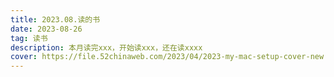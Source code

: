 ```yaml
---
title: 2023.08.读的书
date: 2023-08-26
tag: 读书
description: 本月读完xxx，开始读xxx，还在读xxxx
cover: https://file.52chinaweb.com/2023/04/2023-my-mac-setup-cover-new.png
---
```

